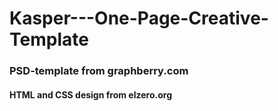 # Kasper---One-Page-Creative-Template
### PSD-template from graphberry.com
#### HTML and CSS design from elzero.org
